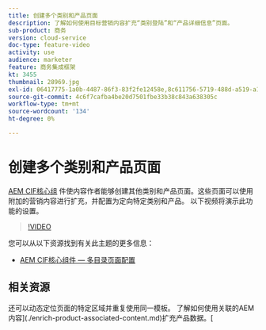 ```yaml
---
title: 创建多个类别和产品页面
description: 了解如何使用目标营销内容扩充“类别登陆”和“产品详细信息”页面。
sub-product: 商务
version: cloud-service
doc-type: feature-video
activity: use
audience: marketer
feature: 商务集成框架
kt: 3455
thumbnail: 28969.jpg
exl-id: 06417775-1a0b-4487-86f3-83f2fe12458e,8c611756-5719-488d-a519-a12c5c90c614
source-git-commit: 4c6f7cafba4be20d7501fbe33b38c843a638305c
workflow-type: tm+mt
source-wordcount: '134'
ht-degree: 0%

---
```


# 创建多个类别和产品页面

[AEM CIF核心组](https://github.com/adobe/aem-core-cif-components) 件使内容作者能够创建其他类别和产品页面。这些页面可以使用附加的营销内容进行扩充，并配置为定向特定类别和产品。 以下视频将演示此功能的设置。

>[!VIDEO](https://video.tv.adobe.com/v/28969/?quality=12)

您可以从以下资源找到有关此主题的更多信息：

- [AEM CIF核心组件 — 多目录页面配置](https://github.com/adobe/aem-core-cif-components/wiki/configuration#multi-catalog-page-template-configuration)

## 相关资源

还可以动态定位页面的特定区域并重复使用同一模板。 了解如何使用关联的AEM内容](./enrich-product-associated-content.md)扩充产品数据。[
